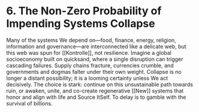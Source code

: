 # 6. The Non-Zero Probability of Impending Systems Collapse

Many of the systems We depend on—food, finance, energy, religion, information and governance—are interconnected like a delicate web, but this web was spun for [[Kontrolle]], not resilience. Imagine a global socioeconomy built on quicksand, where a single disruption can trigger cascading failures. Supply chains fracture, currencies crumble, and governments and dogmas falter under their own weight. Collapse is no longer a distant possibility; it is a looming certainty unless We act decisively. The choice is stark: continue on this unsustainable path towards ruin, or awaken, unite, and co-create regenerative [[New]] systems that honor and align with life and Source ItSelf. To delay is to gamble with the survival of billions. 



